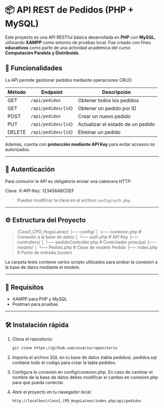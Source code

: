 # 📦 API REST de Pedidos (PHP + MySQL)

Este proyecto es una API RESTful básica desarrollada en **PHP** con **MySQL**, utilizando **XAMPP** como entorno de pruebas local. Fue creado con fines **educativos** como parte de una actividad académica del curso **Computación Paralela y Distribuida**.

## 🚀 Funcionalidades

La API permite gestionar pedidos mediante operaciones CRUD:

| Método | Endpoint                    | Descripción                         |
|--------|-----------------------------|-------------------------------------|
| GET    | `/api/pedidos`              | Obtener todos los pedidos           |
| GET    | `/api/pedidos/{id}`         | Obtener un pedido por ID            |
| POST   | `/api/pedidos`              | Crear un nuevo pedido               |
| PUT    | `/api/pedidos/{id}`         | Actualizar el estado de un pedido   |
| DELETE | `/api/pedidos/{id}`         | Eliminar un pedido                  |

Además, cuenta con **protección mediante API Key** para evitar accesos no autorizados.

---

## 🔐 Autenticación

Para consumir la API es obligatorio enviar una cabecera HTTP:

Clave: X-API-Key: 123456ABCDEF

> Puedes modificar la clave en el archivo `config/auth.php`.

---

## ⚙️ Estructura del Proyecto


>/Caso1_CPD_HugoLainez/
>   ├── config/
>   │ ├── conexion.php # Conexión a la base de datos
>   │ └── auth.php # API Key
>   ├── controllers/
>   │ └── pedidoController.php # Controlador principal
>   ├── models/
>   │ └── Pedido.php # Clase de modelo Pedido
>   ├── index.php # Punto de entrada (router)

La carpeta tests contiene varios scripts utilizados para probar la conexion a la base de datos mediante el modelo.

---

## 🧠 Requisitos

- XAMPP para PHP y MySQL
- Postman para pruebas

---

## 🛠 Instalación rápida

1. Clona el repositorio:
   ```bash
   git clone https://github.com/usuario/repositorio

2. Importa el archivo SQL en tu base de datos (tabla pedidos).
   pedidos.sql contiene todo el codigo para crear la tabla pedidos.
   
3. Configura la conexión en config/conexion.php.
   En caso de cambiar el nombre de la base de datos debes modificar el cambio en conexion.php para que pueda conectar.

4. Abre el proyecto en tu navegador local:
   ```bash
   http://localhost/Caso1_CPD_HugoLainez/index.php/api/pedidos